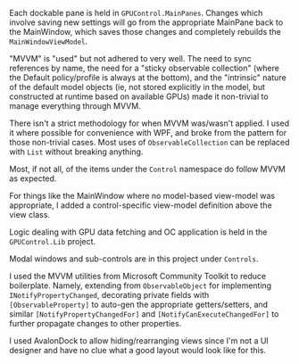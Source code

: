 ﻿
Each dockable pane is held in `GPUControl.MainPanes`. Changes which involve saving new settings will go from
the appropriate MainPane back to the MainWindow, which saves those changes and completely rebuilds the
`MainWindowViewModel`.

"MVVM" is "used" but not adhered to very well. The need to sync references by name, the need for
a "sticky observable collection" (where the Default policy/profile is always at the bottom), and the
"intrinsic" nature of the default model objects (ie, not stored explicitly in the model, but constructed
at runtime based on available GPUs) made it non-trivial to manage everything through MVVM.

There isn't a strict methodology for when MVVM was/wasn't applied. I used it where possible for convenience
with WPF, and broke from the pattern for those non-trivial cases. Most uses of `ObservableCollection` can
be replaced with `List` without breaking anything.

Most, if not all, of the items under the `Control` namespace do follow MVVM as expected.

For things like the MainWindow where no model-based view-model was appropriate, I added a control-specific
view-model definition above the view class.

Logic dealing with GPU data fetching and OC application is held in the `GPUControl.Lib` project.

Modal windows and sub-controls are in this project under `Controls`.

I used the MVVM utilities from Microsoft Community Toolkit to reduce boilerplate. Namely, extending
from `ObservableObject` for implementing `INotifyPropertyChanged`, decorating private fields with
`[ObservableProperty]` to auto-gen the appropriate getters/setters, and similar `[NotifyPropertyChangedFor]`
and `[NotifyCanExecuteChangedFor]` to further propagate changes to other properties.

I used AvalonDock to allow hiding/rearranging views since I'm not a UI designer and have no clue what
a good layout would look like for this.